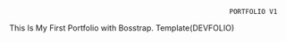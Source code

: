                                                            PORTFOLIO V1


This Is My First Portfolio with Bosstrap.
Template(DEVFOLIO)
